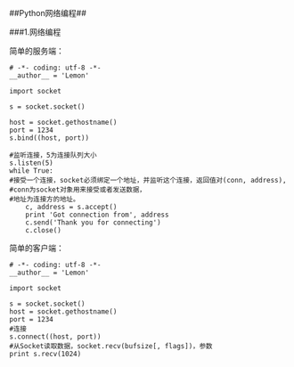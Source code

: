 ##Python网络编程##

###1.网络编程

简单的服务端：

	# -*- coding: utf-8 -*-
	__author__ = 'Lemon'

	import socket

	s = socket.socket()

	host = socket.gethostname()
	port = 1234
	s.bind((host, port))

	#监听连接，5为连接队列大小
	s.listen(5)
	while True:
    #接受一个连接，socket必须绑定一个地址，并监听这个连接，返回值对(conn, address),
    #conn为socket对象用来接受或者发送数据，
    #地址为连接方的地址。
    	c, address = s.accept()
    	print 'Got connection from', address
    	c.send('Thank you for connecting')
    	c.close()

简单的客户端：

	# -*- coding: utf-8 -*-
	__author__ = 'Lemon'

	import socket

	s = socket.socket()
	host = socket.gethostname()
	port = 1234
	#连接
	s.connect((host, port))
	#从Socket读取数据，socket.recv(bufsize[, flags])，参数
	print s.recv(1024)

